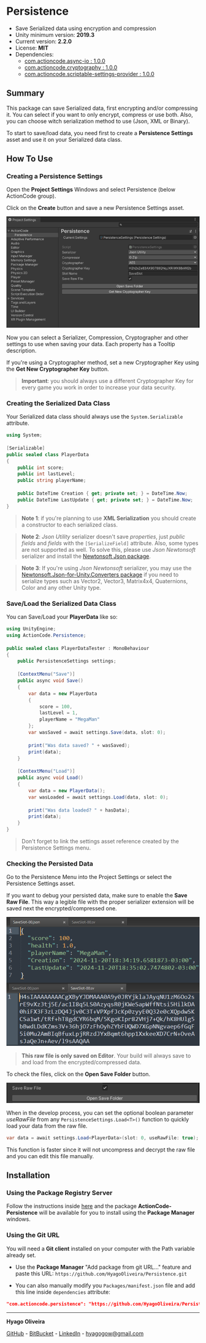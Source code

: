 # Persistence

* Save Serialized data using encryption and compression
* Unity minimum version: **2019.3**
* Current version: **2.2.0**
* License: **MIT**
* Dependencies:
    - [com.actioncode.async-io : 1.0.0](https://github.com/HyagoOliveira/Async-IO/tree/1.0.0)
    - [com.actioncode.cryptography : 1.0.0](https://github.com/HyagoOliveira/Cryptography/tree/1.0.0)
    - [com.actioncode.scriptable-settings-provider : 1.0.0](https://github.com/HyagoOliveira/ScriptableSettingsProvider/tree/1.0.0)

## Summary

This package can save Serialized data, first encrypting and/or compressing it. You can select if you want to only encrypt, compress or use both.
Also, you can choose witch serialization method to use (Json, XML or Binary).

To start to save/load data, you need first to create a **Persistence Settings** asset and use it on your Serialized data class.

## How To Use

### Creating a Persistence Settings

Open the **Project Settings** Windows and select Persistence (below ActionCode group).

Click on the **Create** button and save a new Persistence Settings asset.

![The Persistence Settings Menu](/Docs~/PersistenceSettingsMenu.png "The Persistence Settings Menu")

Now you can select a Serializer, Compression, Cryptographer and other settings to use when saving your data. Each property has a Tooltip description.

If you're using a Cryptographer method, set a new Cryptographer Key using the **Get New Cryptographer Key** button. 

>**Important**: you should always use a different Cryptographer Key for every game you work in order to increase your data security.   

### Creating the Serialized Data Class

Your Serialized data class should always use the `System.Serializable` attribute.

```csharp
using System;

[Serializable]
public sealed class PlayerData
{
    public int score;
    public int lastLevel;
    public string playerName;

    public DateTime Creation { get; private set; } = DateTime.Now;
    public DateTime LastUpdate { get; private set; } = DateTime.Now;
}
```

>**Note 1**: if you're planning to use **XML Serialization** you should create a constructor to each serialized class.

>**Note 2**: *Json Utility* serializer doesn't save *properties*, just *public fields* and *fields* with the `[SerializeField]` attribute. 
Also, some types are not supported as well.
To solve this, please use *Json Newtonsoft* serializer and install the [Newtonsoft Json package](https://github.com/applejag/Newtonsoft.Json-for-Unity/wiki/Install-official-via-UPM).

>**Note 3**: If you're using *Json Newtonsoft* serializer, you may use the [Newtonsoft.Json-for-Unity.Converters package](https://github.com/applejag/Newtonsoft.Json-for-Unity/wiki/Install-Converters-via-UPM) if you need to serialize types such as Vector2, Vector3, Matrix4x4, Quaternions, Color and any other Unity type.

### Save/Load the Serialized Data Class

You can Save/Load your **PlayerData** like so:

```csharp
using UnityEngine;
using ActionCode.Persistence;

public sealed class PlayerDataTester : MonoBehaviour
{
    public PersistenceSettings settings;

    [ContextMenu("Save")]
    public async void Save()
    {
        var data = new PlayerData
        {
            score = 100,
            lastLevel = 1,
            playerName = "MegaMan"
        };
        var wasSaved = await settings.Save(data, slot: 0);

        print("Was data saved? " + wasSaved);
        print(data);
    }

    [ContextMenu("Load")]
    public async void Load()
    {
        var data = new PlayerData();
        var wasLoaded = await settings.Load(data, slot: 0);

        print("Was data loaded? " + hasData);
        print(data);
    }
}
```

>Don't forget to link the settings asset reference created by the Persistence Settings menu.

### Checking the Persisted Data

Go to the Persistence Menu into the Project Settings or select the Persistence Settings asset.

If you want to debug your persisted data, make sure to enable the **Save Raw File**. 
This way a legible file with the proper serializer extension will be saved next the encrypted/compressed one.

![The SaveSlotFiles](/Docs~/SaveSlotFiles.png "The Save Slot Files")

>**This raw file is only saved on Editor**. Your build will always save to and load from the encrypted/compressed data.

To check the files, click on the **Open Save Folder** button.

![The SaveRawFile](/Docs~/SaveRawFile-OpenSaveFolder.png "The Save Raw File option")

When in the develop process, you can set the optional boolean parameter *useRawFile* from any `PersistenceSettings.Load<T>()` function to quickly load your data from the raw file.

```csharp
var data = await settings.Load<PlayerData>(slot: 0, useRawFile: true);
```

This function is faster since it will not uncompress and decrypt the raw file and you can edit this file manually.

## Installation

### Using the Package Registry Server

Follow the instructions inside [here](https://cutt.ly/ukvj1c8) and the package **ActionCode-Persistence** 
will be available for you to install using the **Package Manager** windows.

### Using the Git URL

You will need a **Git client** installed on your computer with the Path variable already set. 

- Use the **Package Manager** "Add package from git URL..." feature and paste this URL: `https://github.com/HyagoOliveira/Persistence.git`

- You can also manually modify you `Packages/manifest.json` file and add this line inside `dependencies` attribute: 

```json
"com.actioncode.persistence": "https://github.com/HyagoOliveira/Persistence.git"
```

---

**Hyago Oliveira**

[GitHub](https://github.com/HyagoOliveira) -
[BitBucket](https://bitbucket.org/HyagoGow/) -
[LinkedIn](https://www.linkedin.com/in/hyago-oliveira/) -
<hyagogow@gmail.com>
